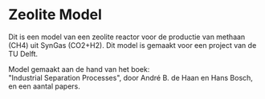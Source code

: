 # Zeolite Model
Dit is een model van een zeolite reactor voor de productie van methaan (CH4) uit SynGas (CO2+H2).
Dit model is gemaakt voor een project van de TU Delft.

Model gemaakt aan de hand van het boek:\
"Industrial Separation Processes", door André B. de Haan en Hans Bosch, en
een aantal papers.
